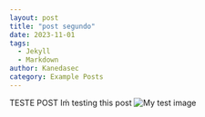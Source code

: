 ```yaml
---
layout: post
title: "post segundo"
date: 2023-11-01
tags:
  - Jekyll
  - Markdown
author: Kanedasec
category: Example Posts
---
```


TESTE POST
Iḿ testing this post ![My test image](/asset/profile.jpeg)
